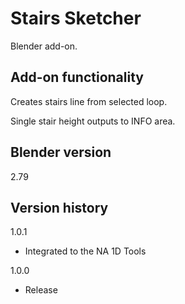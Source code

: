 # Stairs Sketcher

Blender add-on.

Add-on functionality
-
Creates stairs line from selected loop.

Single stair height outputs to INFO area.

Blender version
-
2.79

Version history
-
1.0.1
- Integrated to the NA 1D Tools

1.0.0
- Release
